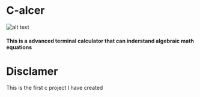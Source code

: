 # C-alcer

![alt text](https://raw.githubusercontent.com/spynetS/C-alcer/main/images/Screenshot_20221231_002637.png)
<h4>This is a advanced terminal calculator that can inderstand algebraic math equations</h4>
<h1>Disclamer</h1>
This is the first c project I have created
